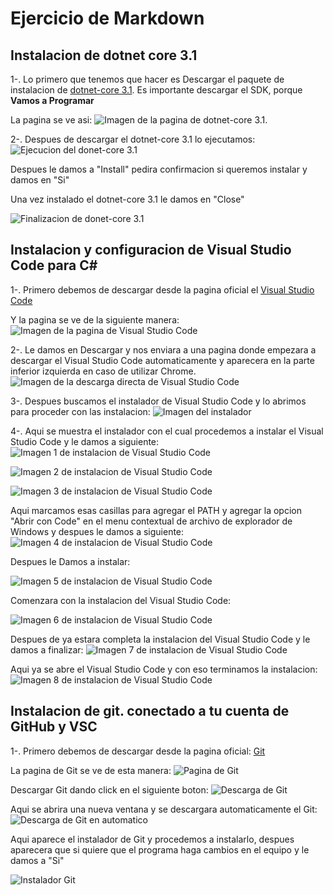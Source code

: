 
# Ejercicio de Markdown

## Instalacion de dotnet core 3.1
1-. Lo primero que tenemos que hacer
es Descargar el paquete de instalacion de [dotnet-core 3.1](https://dotnet.microsoft.com/download).
Es importante descargar el SDK, porque **Vamos a Programar**

La pagina se ve asi:
![Imagen de la pagina de dotnet-core 3.1](https://github.com/BrayanLuevano/POO-Enero-Junio-2020/blob/master/Setup/img/dotnet-core%203.1.PNG).

2-. Despues de descargar el dotnet-core 3.1 lo ejecutamos:
![Ejecucion del donet-core 3.1](https://github.com/BrayanLuevano/POO-Enero-Junio-2020/blob/master/Setup/img/Instalador%20del%20dotnet-core%203.1.PNG)

Despues le damos a "Install" pedira confirmacion si queremos instalar y damos en "Si"

Una vez instalado el dotnet-core 3.1 le damos en "Close"

![Finalizacion de donet-core 3.1](https://github.com/BrayanLuevano/POO-Enero-Junio-2020/blob/master/Setup/img/Finalizacion%20de%20instalacion%20de%20net%20core%203.1.PNG)

## Instalacion y configuracion de Visual Studio Code para C#
1-. Primero debemos de descargar desde la pagina oficial el [Visual Studio Code](https://code.visualstudio.com/)

Y la pagina se ve de la siguiente manera:
![Imagen de la pagina de Visual Studio Code](https://github.com/BrayanLuevano/POO-Enero-Junio-2020/blob/master/Setup/img/Pagina%20de%20Visual%20Studio%20Code.PNG)

2-. Le damos en Descargar y nos enviara a una pagina donde empezara a descargar el Visual Studio Code automaticamente y aparecera en la parte inferior izquierda en caso de utilizar Chrome.
![Imagen de la descarga directa de Visual Studio Code](https://github.com/BrayanLuevano/POO-Enero-Junio-2020/blob/master/Setup/img/Descarga%20de%20Visual%20Studio%20Code.PNG)

3-. Despues buscamos el instalador de Visual Studio Code y lo abrimos para proceder con las instalacion:
![Imagen del instalador](https://github.com/BrayanLuevano/POO-Enero-Junio-2020/blob/master/Setup/img/Instalador%20de%20Visual%20Studio%20Code.PNG)

4-. Aqui se muestra el instalador con el cual procedemos a instalar el Visual Studio Code y le damos a siguiente:
![Imagen 1 de instalacion de Visual Studio Code](https://github.com/BrayanLuevano/POO-Enero-Junio-2020/blob/master/Setup/img/Instalacion%20de%20Visual%20Studio%20Code%20Paso%201.PNG)

![Imagen 2 de instalacion de Visual Studio Code](https://github.com/BrayanLuevano/POO-Enero-Junio-2020/blob/master/Setup/img/Instalacion%20de%20Visual%20Studio%20Code%20Paso%202.PNG)

![Imagen 3 de instalacion de Visual Studio Code](https://github.com/BrayanLuevano/POO-Enero-Junio-2020/blob/master/Setup/img/Instalacion%20de%20Visual%20Studio%20Code%20Paso%203.PNG)

Aqui marcamos esas casillas para agregar el PATH y agregar la opcion "Abrir con Code" en el menu contextual de archivo de explorador de Windows y despues le damos a siguiente:
![Imagen 4 de instalacion de Visual Studio Code](https://github.com/BrayanLuevano/POO-Enero-Junio-2020/blob/master/Setup/img/Instalacion%20de%20Visual%20Studio%20Code%20Paso%204.PNG)


Despues le Damos a instalar:

![Imagen 5 de instalacion de Visual Studio Code](https://github.com/BrayanLuevano/POO-Enero-Junio-2020/blob/master/Setup/img/Instalacion%20de%20Visual%20Studio%20Code%20Paso%205.PNG)

Comenzara con la instalacion del Visual Studio Code:

![Imagen 6 de instalacion de Visual Studio Code](https://github.com/BrayanLuevano/POO-Enero-Junio-2020/blob/master/Setup/img/Instalacion%20de%20Visual%20Studio%20Code%20Paso%206.PNG)

Despues de ya estara completa la instalacion del Visual Studio Code y le damos a finalizar:
![Imagen 7 de instalacion de Visual Studio Code](https://github.com/BrayanLuevano/POO-Enero-Junio-2020/blob/master/Setup/img/Instalacion%20de%20Visual%20Studio%20Code%20Paso%207.PNG)

Aqui ya se abre el Visual Studio Code y con eso terminamos la instalacion:
![Imagen 8 de instalacion de Visual Studio Code](https://github.com/BrayanLuevano/POO-Enero-Junio-2020/blob/master/Setup/img/Instalacion%20de%20Visual%20Studio%20Code%20Paso%208.PNG)


## Instalacion de git. conectado a tu cuenta de GitHub y VSC

1-. Primero debemos de descargar desde la pagina oficial: [Git](https://git-scm.com/)

La pagina de Git se ve de esta manera:
![Pagina de Git](https://github.com/BrayanLuevano/POO-Enero-Junio-2020/blob/master/Setup/img/Pagina%20de%20Git.PNG)

Descargar Git dando click en el siguiente boton:
![Descarga de Git](https://github.com/BrayanLuevano/POO-Enero-Junio-2020/blob/master/Setup/img/Descargar%20Git%20en%20ese%20boton.PNG)

Aqui se abrira una nueva ventana y se descargara automaticamente el Git:
![Descarga de Git en automatico](https://github.com/BrayanLuevano/POO-Enero-Junio-2020/blob/master/Setup/img/Aqui%20se%20descargo%20el%20Git.PNG)

Aqui aparece el instalador de Git y procedemos a instalarlo, despues aparecera que si quiere que el programa haga cambios en el equipo y le damos a "Si"

![Instalador Git](https://github.com/BrayanLuevano/POO-Enero-Junio-2020/blob/master/Setup/img/Instalador%20de%20Git.PNG)

